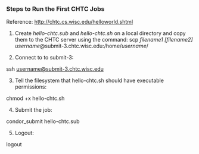 ### Steps to Run the First CHTC Jobs

Reference: http://chtc.cs.wisc.edu/helloworld.shtml

1. Create *hello-chtc.sub* and *hello-chtc.sh* on a local directory and copy them to the CHTC server using the command: scp *filename1* *[filename2]*
*username*@submit-3.chtc.wisc.edu:/home/*username*/

2. Connect to to submit-3: 

ssh username@submit-3.chtc.wisc.edu

3. Tell the filesystem that hello-chtc.sh should have executable permissions:

chmod +x hello-chtc.sh

4. Submit the job:

condor_submit hello-chtc.sub

5. Logout:

logout






